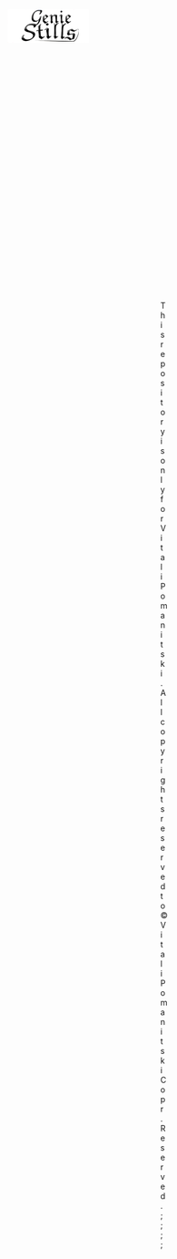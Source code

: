 <p align="center">
<img src="https://raw.githubusercontent.com/VitaliPom/geniestills/master/geniestills-logo.png" alt="logo.com">
</p>
<p style="margin:450px;" align="center">This repository is only for Vitali Pomanitski. All copyrights reserved to ©Vitali Pomanitski Copr. Reserved.;;;;</p>

